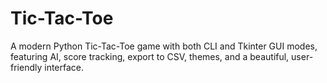 # Tic-Tac-Toe
A modern Python Tic-Tac-Toe game with both CLI and Tkinter GUI modes, featuring AI, score tracking, export to CSV, themes, and a beautiful, user-friendly interface.
